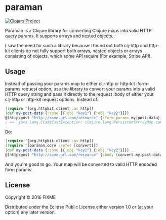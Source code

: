 # paraman

[![Clojars Project](https://clojars.org/paraman/latest-version.svg)](http://clojars.org/paraman)

Paraman is a Clojure library for converting Clojure maps into valid HTTP query
params. It supports arrays and nested objects.

I saw the need for such a library because I found out both clj-http and
http-kit clients do not fully support both arrays, nested objects or arrays
consisting of objects, which some API require (For example, Stripe API).

## Usage

Instead of passing your params map to either clj-http or http-kit :form-params
request option, use the library to convert your params into a valid HTTP query string and
pass it directly to the request :body of either your clj-http or http-kit
request options. 
Instead of:

```clojure
(require '[org.httpkit.client :as http])
(def my-post-data {:some [{:obj "key1"} {:obj "key2"}]})
@(http/post "http://some.url.com/resource" {:form-params my-post-data})
; =>  java.lang.ClassCastException: clojure.lang.PersistentArrayMap cannot be cast to clojure.lang.Named
```

Do:

```clojure
(require '[org.httpkit.client :as http])
(require '[paraman.core :refer [convert]])
(def my-post-data {:some [{:obj "key1"} {:obj "key2"}]})
@(http/post "http://some.url.com/resource" {:body (convert my-post-data)})
```

And you're good to go. Your map will be converted to valid HTTP encoded form params.

## License

Copyright © 2016 FIXME

Distributed under the Eclipse Public License either version 1.0 or (at
your option) any later version.
